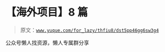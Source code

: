 # 【海外项目】8 篇

> 原文：[`www.yuque.com/for_lazy/thfiu8/dst5pp46gg6sw3g4`](https://www.yuque.com/for_lazy/thfiu8/dst5pp46gg6sw3g4)

公众号懒人找资源，懒人专属群分享